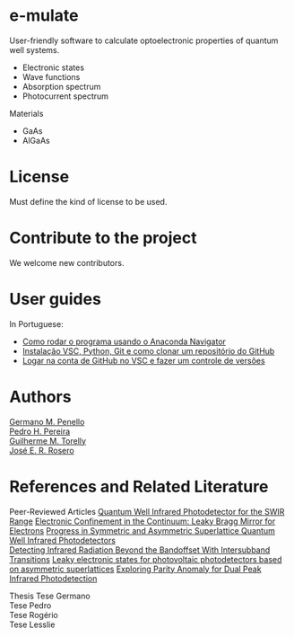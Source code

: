 # e-mulate
User-friendly software to calculate optoelectronic properties of quantum well systems.
- Electronic states
- Wave functions
- Absorption spectrum
- Photocurrent spectrum

Materials  
- GaAs
- AlGaAs


License
===
Must define the kind of license to be used.

Contribute to the project
===
We welcome new contributors.

User guides
===
In Portuguese:
 - [Como rodar o programa usando o Anaconda Navigator](https://youtu.be/bqjrZOjeDdw)
 - [Instalação VSC, Python, Git e como clonar um repositório do GitHub](https://www.youtube.com/watch?v=h8JMfAcHAA8)
 - [Logar na conta de GitHub no VSC e fazer um controle de versões](https://www.youtube.com/watch?v=zItRL5RWc14)

Authors
===
[Germano M. Penello](github.com/gpenello)  
[Pedro H. Pereira](github.com/PHPereira1)  
[Guilherme M. Torelly](github.com/gtorelly)  
[José E. R. Rosero](github.com/joseruiz1989)  

References and Related Literature
===
Peer-Reviewed Articles
[Quantum Well Infrared Photodetector for the SWIR Range](https://doi.org/10.1007/978-981-13-9155-2_29)
[Electronic Confinement in the Continuum: Leaky Bragg Mirror for Electrons](https://doi.org/10.29292/jics.v15i1.109)
[Progress in Symmetric and Asymmetric Superlattice Quantum Well Infrared Photodetectors](https://doi.org/10.1002/andp.201800462)  
[Detecting Infrared Radiation Beyond the Bandoffset With Intersubband Transitions](https://doi.org/10.1109/LPT.2016.2554064)
[Leaky electronic states for photovoltaic photodetectors based on asymmetric superlattices](https://doi.org/10.1063/1.5006464)
[Exploring Parity Anomaly for Dual Peak Infrared Photodetection](https://doi.org/10.1109/JQE.2016.2623271)

Thesis
Tese Germano  
Tese Pedro  
Tese Rogério  
Tese Lesslie  